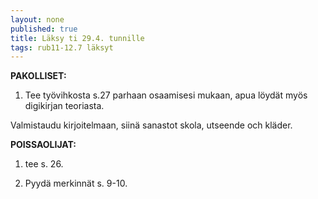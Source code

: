 ```yaml
---
layout: none
published: true
title: Läksy ti 29.4. tunnille
tags: rub11-12.7 läksyt
---
```

**PAKOLLISET:**

1. Tee työvihkosta s.27 parhaan osaamisesi mukaan, apua löydät myös digikirjan teoriasta.

Valmistaudu kirjoitelmaan, siinä sanastot skola, utseende och kläder.

**POISSAOLIJAT:**

1. tee s. 26.

2. Pyydä merkinnät s. 9-10.

